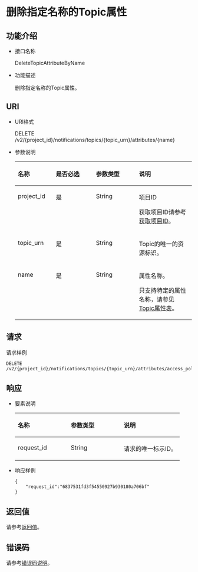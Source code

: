# 删除指定名称的Topic属性<a name="ZH-CN_TOPIC_0038364129"></a>

## 功能介绍<a name="section64935954"></a>

-   接口名称

    DeleteTopicAttributeByName


-   功能描述

    删除指定名称的Topic属性。


## URI<a name="section47552675"></a>

-   URI格式

    DELETE /v2/\{project\_id\}/notifications/topics/\{topic\_urn\}/attributes/\{name\}


-   参数说明

    <a name="table60453091"></a>
    <table><thead align="left"><tr id="row31471768"><th class="cellrowborder" valign="top" width="21.46%" id="mcps1.1.5.1.1"><p id="p66185246"><a name="p66185246"></a><a name="p66185246"></a>名称</p>
    </th>
    <th class="cellrowborder" valign="top" width="22.7%" id="mcps1.1.5.1.2"><p id="p59404709"><a name="p59404709"></a><a name="p59404709"></a>是否必选</p>
    </th>
    <th class="cellrowborder" valign="top" width="24.310000000000002%" id="mcps1.1.5.1.3"><p id="p47052116"><a name="p47052116"></a><a name="p47052116"></a>参数类型</p>
    </th>
    <th class="cellrowborder" valign="top" width="31.53%" id="mcps1.1.5.1.4"><p id="p53125076"><a name="p53125076"></a><a name="p53125076"></a>说明</p>
    </th>
    </tr>
    </thead>
    <tbody><tr id="row57297510"><td class="cellrowborder" valign="top" width="21.46%" headers="mcps1.1.5.1.1 "><p id="p10586695"><a name="p10586695"></a><a name="p10586695"></a>project_id</p>
    </td>
    <td class="cellrowborder" valign="top" width="22.7%" headers="mcps1.1.5.1.2 "><p id="p52215961"><a name="p52215961"></a><a name="p52215961"></a>是</p>
    </td>
    <td class="cellrowborder" valign="top" width="24.310000000000002%" headers="mcps1.1.5.1.3 "><p id="p1634435"><a name="p1634435"></a><a name="p1634435"></a>String</p>
    </td>
    <td class="cellrowborder" valign="top" width="31.53%" headers="mcps1.1.5.1.4 "><p id="p35765041155042"><a name="p35765041155042"></a><a name="p35765041155042"></a>项目ID</p>
    <p id="p65280430"><a name="p65280430"></a><a name="p65280430"></a>获取项目ID请参考<a href="获取项目ID.md">获取项目ID</a>。</p>
    </td>
    </tr>
    <tr id="row9249362"><td class="cellrowborder" valign="top" width="21.46%" headers="mcps1.1.5.1.1 "><p id="p11000853"><a name="p11000853"></a><a name="p11000853"></a>topic_urn</p>
    </td>
    <td class="cellrowborder" valign="top" width="22.7%" headers="mcps1.1.5.1.2 "><p id="p18653909"><a name="p18653909"></a><a name="p18653909"></a>是</p>
    </td>
    <td class="cellrowborder" valign="top" width="24.310000000000002%" headers="mcps1.1.5.1.3 "><p id="p34571641"><a name="p34571641"></a><a name="p34571641"></a>String</p>
    </td>
    <td class="cellrowborder" valign="top" width="31.53%" headers="mcps1.1.5.1.4 "><p id="p48839530"><a name="p48839530"></a><a name="p48839530"></a>Topic的唯一的资源标识。</p>
    </td>
    </tr>
    <tr id="row5965394515386"><td class="cellrowborder" valign="top" width="21.46%" headers="mcps1.1.5.1.1 "><p id="p14783623153811"><a name="p14783623153811"></a><a name="p14783623153811"></a>name</p>
    </td>
    <td class="cellrowborder" valign="top" width="22.7%" headers="mcps1.1.5.1.2 "><p id="p56622849153811"><a name="p56622849153811"></a><a name="p56622849153811"></a>是</p>
    </td>
    <td class="cellrowborder" valign="top" width="24.310000000000002%" headers="mcps1.1.5.1.3 "><p id="p23048084153811"><a name="p23048084153811"></a><a name="p23048084153811"></a>String</p>
    </td>
    <td class="cellrowborder" valign="top" width="31.53%" headers="mcps1.1.5.1.4 "><p id="p54955495153811"><a name="p54955495153811"></a><a name="p54955495153811"></a>属性名称。</p>
    <p id="p2749131513324"><a name="p2749131513324"></a><a name="p2749131513324"></a>只支持特定的属性名称，请参见<a href="Topic属性表.md">Topic属性表</a>。</p>
    </td>
    </tr>
    </tbody>
    </table>


## 请求<a name="section25320898"></a>

请求样例

```
DELETE /v2/{project_id}/notifications/topics/{topic_urn}/attributes/access_policy
```

## 响应<a name="section26561495"></a>

-   要素说明

    <a name="table38552084"></a>
    <table><thead align="left"><tr id="row10058158"><th class="cellrowborder" valign="top" width="32.12678732126787%" id="mcps1.1.4.1.1"><p id="p9404449"><a name="p9404449"></a><a name="p9404449"></a>名称</p>
    </th>
    <th class="cellrowborder" valign="top" width="32.12678732126787%" id="mcps1.1.4.1.2"><p id="p23562876"><a name="p23562876"></a><a name="p23562876"></a>参数类型</p>
    </th>
    <th class="cellrowborder" valign="top" width="35.746425357464254%" id="mcps1.1.4.1.3"><p id="p29544808"><a name="p29544808"></a><a name="p29544808"></a>说明</p>
    </th>
    </tr>
    </thead>
    <tbody><tr id="row33089041"><td class="cellrowborder" valign="top" width="32.12678732126787%" headers="mcps1.1.4.1.1 "><p id="p62966687"><a name="p62966687"></a><a name="p62966687"></a>request_id</p>
    </td>
    <td class="cellrowborder" valign="top" width="32.12678732126787%" headers="mcps1.1.4.1.2 "><p id="p27997"><a name="p27997"></a><a name="p27997"></a>String</p>
    </td>
    <td class="cellrowborder" valign="top" width="35.746425357464254%" headers="mcps1.1.4.1.3 "><p id="p2267763"><a name="p2267763"></a><a name="p2267763"></a>请求的唯一标示ID。</p>
    </td>
    </tr>
    </tbody>
    </table>

-   响应样例

    ```
    {
        "request_id":"6837531fd3f54550927b930180a706bf"
    }
    ```


## 返回值<a name="section37726867"></a>

请参考[返回值](返回值.md)。

## 错误码<a name="section73211020122511"></a>

请参考[错误码说明](错误码说明.md)。

